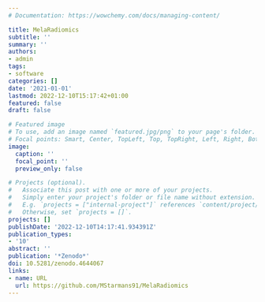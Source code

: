 ```yaml
---
# Documentation: https://wowchemy.com/docs/managing-content/

title: MelaRadiomics
subtitle: ''
summary: ''
authors:
- admin
tags:
- software
categories: []
date: '2021-01-01'
lastmod: 2022-12-10T15:17:42+01:00
featured: false
draft: false

# Featured image
# To use, add an image named `featured.jpg/png` to your page's folder.
# Focal points: Smart, Center, TopLeft, Top, TopRight, Left, Right, BottomLeft, Bottom, BottomRight.
image:
  caption: ''
  focal_point: ''
  preview_only: false

# Projects (optional).
#   Associate this post with one or more of your projects.
#   Simply enter your project's folder or file name without extension.
#   E.g. `projects = ["internal-project"]` references `content/project/deep-learning/index.md`.
#   Otherwise, set `projects = []`.
projects: []
publishDate: '2022-12-10T14:17:41.934391Z'
publication_types:
- '10'
abstract: ''
publication: '*Zenodo*'
doi: 10.5281/zenodo.4644067
links:
- name: URL
  url: https://github.com/MStarmans91/MelaRadiomics
---
```

